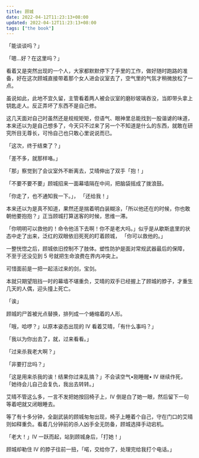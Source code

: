 ```yaml
---
title: 顾城
date: 2022-04-12T11:23:13+08:00
updated: 2022-04-12T11:23:13+08:00
tags: ["the book"]
---
```


「能谈谈吗？」

「嗯…好？在这里吗？」

看着又是突然出现的一个人，大家都默默停下了手里的工作，做好随时跑路的准备，好在这次顾城直接带着那个女人进会议室去了，空气里的气氛才稍微放松了一点。

虽说如此，此地不宜久留，主管看着两人被会议室的磨砂玻璃吞没，当即带头拿上钥匙走人。反正弄坏了东西不是自己修。

这几天面对自己时虽然还是规规矩矩，但语气、眼神里总能找到一股谐谑的味道，本来还以为是自己想多了，今天只不过来了另一个不知道是什么的东西，就敢在研究所目无尊长，可怜自己也只敢心里说说而已。

「这次，终于结束了？」

「差不多，就那样咯。」

「那」察觉到了会议室外不断离去，艾晴伸出了双手「抱！」

「不要不要不要」顾城招来一面幕墙隔在中间，把脑袋摇成了拨浪鼓。

「你走了，也不通知我一下。」， 「还给我！」

 本来还以为是真不知道，果然还是揣着明白装糊涂，「所以他还在的时候，你也敢朝他要抱抱？」正当顾城打算送客的时候，思维一滞。

「你明明可以救他的！命令他活下去啊！你不是老大吗。」似乎是从歇斯底里的状态中走了出来，泛红的双眼依旧死死的盯着顾城， 「你可以救他的。」

一整恍惚之后，顾城依旧控制不了肢体。塑性防护是面对常规武器最后的保障， 不至于还没见到 5 号就把生命浪费在界内冲突上。

可惜面前是一把一起活过来的剑，宝剑。

本就只期望阻挡一时的幕墙不堪重负，艾晴的双手已经握上了顾城的脖子，才重生几天的人偶，迎头撞上死亡。

「诶」

顾城的尸首被光点替换，排列成一个蜷缩着的人形。

「哦，哈啰？」以原本姿态出现的 IV 看着艾晴，「有什么事吗？」

「我以为你出去了，就，过来看看。」

「过来杀我老大啊？」

「非要打岔吗？」

「这是用来杀我的诶！结果你过来乱搞？」不会读空气•刚睡醒• IV 继续作死，「她待会儿自己会复仇，我出去转转。」

艾晴不管这么多，一言不发把她按回椅子上，IV 倒是白了她一眼，然后留下一句等着吧就又闭眼睡去。

等了有十多分钟，全副武装的顾城匆匆出现，椅子上睡着个自己，守在门口的艾晴则如释重负。看着几分钟前的杀人凶手全无防备，顾城选择手动宕机。

「老大！」IV 一跃而起，站到顾城身后，「打她！」

顾城却勒住 IV 的脖子往前一扭，「喏，交给你了，处理完给我打个电话。」